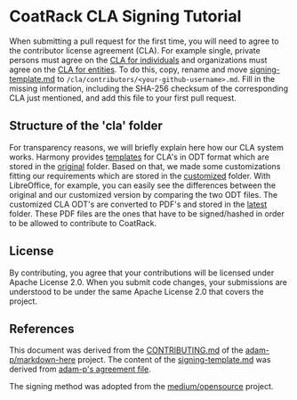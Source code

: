 # CoatRack CLA Signing Tutorial

When submitting a pull request for the first time, you will need to agree to the contributor license agreement (CLA). For example single, private persons must agree on the [CLA for individuals](https://github.com/coatrack/cla/latest/individual-cla.pdf) and organizations must agree on the [CLA for entities](https://github.com/coatrack/cla/latest/entity-cla.pdf). To do this, copy, rename and move [signing-template.md](https://github.com/coatrack/cla/signing-template.md) to `/cla/contributors/<your-github-username>.md`. Fill in the missing information, including the SHA-256 checksum of the corresponding CLA just mentioned, and add this file to your first pull request.



## Structure of the 'cla' folder

For transparency reasons, we will briefly explain here how our CLA system works. Harmony provides [templates](http://harmonyagreements.org/agreements.html) for CLA's in ODT format which are stored in the [original](https://github.com/coatrack/cla/source/original) folder. Based on that, we made some customizations fitting our requirements which are stored in the [customized](https://github.com/coatrack/cla/source/customized) folder. With LibreOffice, for example, you can easily see the differences between the original and our customized version by comparing the two ODT files. The customized CLA ODT's are converted to PDF's and stored in the [latest](https://github.com/coatrack/cla/latest) folder. These PDF files are the ones that have to be signed/hashed in order to be allowed to contribute to CoatRack.



## License

By contributing, you agree that your contributions will be licensed under Apache License 2.0. When you submit code changes, your submissions are understood to be under the same Apache License 2.0 that covers the project.



## References

This document was derived from the [CONTRIBUTING.md](https://github.com/adam-p/markdown-here/blob/master/CONTRIBUTING.md) of the [adam-p/markdown-here](https://github.com/adam-p/markdown-here) project. The content of the [signing-template.md](https://github.com/coatrack/signing-template.md) was derived from [adam-p's agreement file](https://github.com/adam-p/markdown-here/blob/master/contributors/adam-p.md).

The signing method was adopted from the [medium/opensource](https://github.com/medium/opensource) project.

